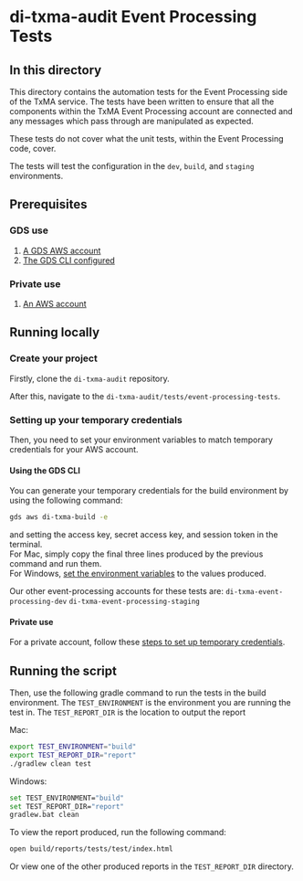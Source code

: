 # di-txma-audit Event Processing Tests

## In this directory

This directory contains the automation tests for the Event Processing side of the TxMA service.
The tests have been written to ensure that all the components within the TxMA Event Processing account are connected and any messages which pass through are manipulated as expected.

These tests do not cover what the unit tests, within the Event Processing code, cover.

The tests will test the configuration in the `dev`, `build`, and `staging` environments.

## Prerequisites

### GDS use

1. [A GDS AWS account](https://gds-request-an-aws-account.cloudapps.digital/)
2. [The GDS CLI configured](https://github.com/alphagov/gds-cli)

### Private use

1. [An AWS account](https://portal.aws.amazon.com/billing/signup?nc2=h_ct&src=header_signup&redirect_url=https%3A%2F%2Faws.amazon.com%2Fregistration-confirmation#/start/email)

## Running locally

### Create your project

Firstly, clone the `di-txma-audit` repository.

After this, navigate to the `di-txma-audit/tests/event-processing-tests`.

### Setting up your temporary credentials

Then, you need to set your environment variables to match temporary credentials for your AWS account.

#### Using the GDS CLI
You can generate your temporary credentials for the build environment by using the following command:
```bash
gds aws di-txma-build -e
```
and setting the access key, secret access key, and session token in the terminal. <br>
For Mac, simply copy the final three lines produced by the previous command and run them. <br>
For Windows, [set the environment variables](https://phoenixnap.com/kb/windows-set-environment-variable) to the values produced.

Our other event-processing accounts for these tests are:
`di-txma-event-processing-dev`
`di-txma-event-processing-staging`

#### Private use
For a private account, follow these [steps to set up temporary credentials](https://docs.aws.amazon.com/IAM/latest/UserGuide/id_credentials_temp_use-resources.html).

## Running the script
Then, use the following gradle command to run the tests in the build environment. 
The `TEST_ENVIRONMENT` is the environment you are running the test in.
The `TEST_REPORT_DIR` is the location to output the report

Mac:
```bash
export TEST_ENVIRONMENT="build"
export TEST_REPORT_DIR="report"
./gradlew clean test
```
Windows:
```bash
set TEST_ENVIRONMENT="build"
set TEST_REPORT_DIR="report"
gradlew.bat clean
```

To view the report produced, run the following command:
``` bash
open build/reports/tests/test/index.html
```
Or view one of the other produced reports in the `TEST_REPORT_DIR` directory.
